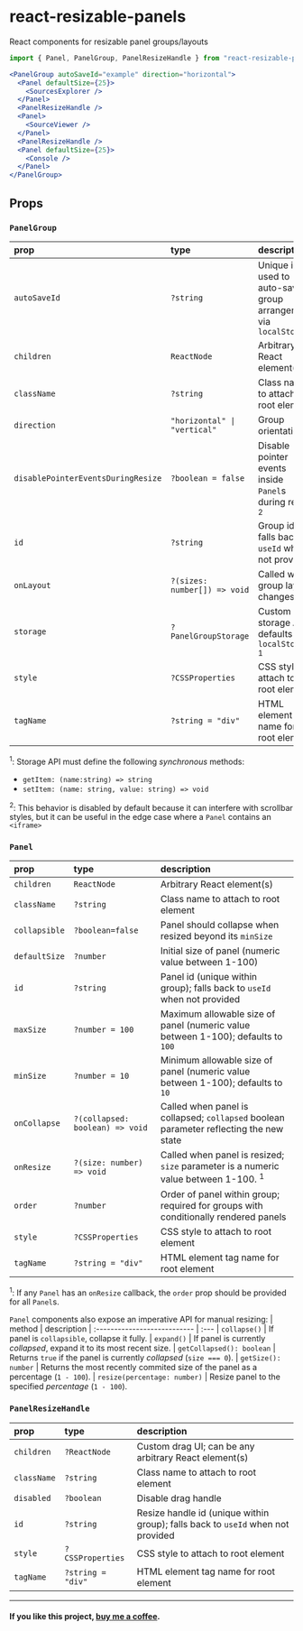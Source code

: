 # react-resizable-panels
React components for resizable panel groups/layouts

```jsx
import { Panel, PanelGroup, PanelResizeHandle } from "react-resizable-panels";

<PanelGroup autoSaveId="example" direction="horizontal">
  <Panel defaultSize={25}>
    <SourcesExplorer />
  </Panel>
  <PanelResizeHandle />
  <Panel>
    <SourceViewer />
  </Panel>
  <PanelResizeHandle />
  <Panel defaultSize={25}>
    <Console />
  </Panel>
</PanelGroup>
```

## Props

### `PanelGroup`
| prop                               | type                        | description
| :--------------------------------- | :-------------------------- | :---
| `autoSaveId`                       | `?string`                   | Unique id used to auto-save group arrangement via `localStorage`
| `children`                         | `ReactNode`                 | Arbitrary React element(s)
| `className`                        | `?string`                   | Class name to attach to root element
| `direction`                        | `"horizontal" \| "vertical"` | Group orientation
| `disablePointerEventsDuringResize` | `?boolean = false`          | Disable pointer events inside `Panel`s during resize <sup>2</sup>
| `id`                               | `?string`                   | Group id; falls back to `useId` when not provided
| `onLayout`                        | `?(sizes: number[]) => void` | Called when group layout changes
| `storage`                          | `?PanelGroupStorage`        | Custom storage API; defaults to `localStorage` <sup>1</sup>
| `style`                            | `?CSSProperties`            | CSS style to attach to root element
| `tagName`                          | `?string = "div"`           | HTML element tag name for root element

<sup>1</sup>: Storage API must define the following _synchronous_ methods:
* `getItem: (name:string) => string`
* `setItem: (name: string, value: string) => void`

 <sup>2</sup>: This behavior is disabled by default because it can interfere with scrollbar styles, but it can be useful in the edge case where a `Panel` contains an `<iframe>`

### `Panel`
| prop          | type                            | description
| :------------ | :------------------------------ | :---
| `children`    | `ReactNode`                     | Arbitrary React element(s)
| `className`   | `?string`                       | Class name to attach to root element
| `collapsible` | `?boolean=false`                | Panel should collapse when resized beyond its `minSize`
| `defaultSize` | `?number`                       | Initial size of panel (numeric value between 1-100)
| `id`          | `?string`                       | Panel id (unique within group); falls back to `useId` when not provided
| `maxSize`     | `?number = 100`                 | Maximum allowable size of panel (numeric value between 1-100); defaults to `100`
| `minSize`     | `?number = 10`                  | Minimum allowable size of panel (numeric value between 1-100); defaults to `10`
| `onCollapse`  | `?(collapsed: boolean) => void` | Called when panel is collapsed; `collapsed` boolean parameter reflecting the new state
| `onResize`    | `?(size: number) => void`       | Called when panel is resized; `size` parameter is a numeric value between 1-100. <sup>1</sup>
| `order`       | `?number`                       | Order of panel within group; required for groups with conditionally rendered panels
| `style`       | `?CSSProperties`                | CSS style to attach to root element
| `tagName`     | `?string = "div"`               | HTML element tag name for root element

<sup>1</sup>: If any `Panel` has an `onResize` callback, the `order` prop should be provided for all `Panel`s.

`Panel` components also expose an imperative API for manual resizing:
| method                       | description
| :--------------------------- | :---
| `collapse()`                 | If panel is `collapsible`, collapse it fully.
| `expand()`                   | If panel is currently _collapsed_, expand it to its most recent size.
| `getCollapsed(): boolean`    | Returns `true` if the panel is currently _collapsed_ (`size === 0`).
| `getSize(): number`          | Returns the most recently commited size of the panel as a percentage (`1 - 100`).
| `resize(percentage: number)` | Resize panel to the specified _percentage_ (`1 - 100`).

### `PanelResizeHandle`
| prop          | type              | description
| :------------ | :---------------- | :---
| `children`    | `?ReactNode`      | Custom drag UI; can be any arbitrary React element(s)
| `className`   | `?string`         | Class name to attach to root element
| `disabled`    | `?boolean`        | Disable drag handle
| `id`          | `?string`         | Resize handle id (unique within group); falls back to `useId` when not provided
| `style`       | `?CSSProperties`  | CSS style to attach to root element
| `tagName`     | `?string = "div"` | HTML element tag name for root element
---

#### If you like this project, [buy me a coffee](http://givebrian.coffee/).